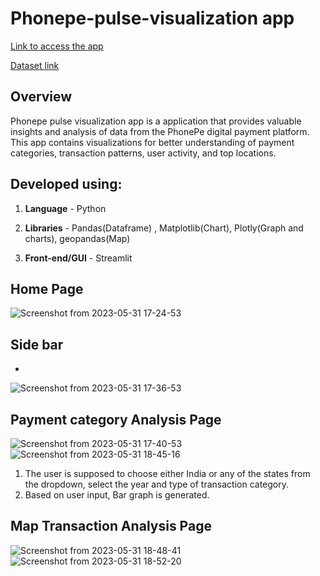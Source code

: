 # Phonepe-pulse-visualization app #

[Link to access the app](https://meetarthi-phonepe-pulse-visualization-phonepe-25s9rd.streamlit.app/)

[Dataset link](https://github.com/PhonePe/pulse#readme)

**Overview**
------------
Phonepe pulse visualization app is a application that provides valuable insights and analysis of data from the PhonePe digital payment platform. This app contains visualizations for better understanding of payment categories, transaction patterns, user activity, and top locations.

**Developed using:**
------------
1. **Language** - Python 

2. **Libraries** - Pandas(Dataframe) , Matplotlib(Chart), Plotly(Graph and charts), geopandas(Map)

3. **Front-end/GUI** - Streamlit


**Home Page**
------------
![Screenshot from 2023-05-31 17-24-53](https://github.com/meetarthi/Phonepe-pulse-visualization/assets/112666126/2417ebc4-292b-4ac4-8ed3-53aaad0b2014)


**Side bar**
------------
-
![Screenshot from 2023-05-31 17-36-53](https://github.com/meetarthi/Phonepe-pulse-visualization/assets/112666126/3ec15aef-b24a-4d78-96ec-a94286ffbb4d)



**Payment category Analysis Page**
------------
![Screenshot from 2023-05-31 17-40-53](https://github.com/meetarthi/Phonepe-pulse-visualization/assets/112666126/9e8baba8-fd26-4495-ac66-25c8ce44af9a)
![Screenshot from 2023-05-31 18-45-16](https://github.com/meetarthi/Phonepe-pulse-visualization/assets/112666126/300d5f41-3cec-474d-b680-b4303aad3fb8)


1. The user is supposed to choose either India or any of the states from the dropdown, select the year and type of transaction category.
2. Based on user input, Bar graph is generated.


**Map Transaction Analysis Page**
------------
![Screenshot from 2023-05-31 18-48-41](https://github.com/meetarthi/Phonepe-pulse-visualization/assets/112666126/126043c5-4ce6-497a-bbb6-d721290b1344)
![Screenshot from 2023-05-31 18-52-20](https://github.com/meetarthi/Phonepe-pulse-visualization/assets/112666126/46e23d79-44fb-43d6-9bdd-9c20b6d07c1a)


